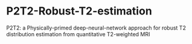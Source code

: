 # P2T2-Robust-T2-estimation
P2T2: a Physically-primed deep-neural-network approach for robust T2 distribution estimation from quantitative T2-weighted MRI
